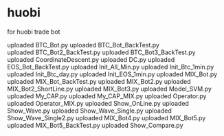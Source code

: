 # huobi
for huobi trade bot

uploaded BTC_Bot.py
uploaded BTC_Bot_BackTest.py	
uploaded BTC_Bot2_BackTest.py
uploaded BTC_Bot3_BackTest.py
uploaded CoordinateDescent.py
uploaded DC.py
uploaded EOS_Bot_BackTest.py
uploaded Init_All_Min.py
uploaded Init_Btc_1min.py
uploaded Init_Btc_day.py
uploaded Init_EOS_1min.py
uploaded MIX_Bot.py
uploaded MIX_Bot_BackTest.py
uploaded MIX_Bot2.py
uploaded MIX_Bot2_ShortLine.py
uploaded MIX_Bot3.py
uploaded Model_SVM.py
uploaded My_CAP.py
uploaded My_CAP_MIX.py
uploaded Operator.py
uploaded Operator_MIX.py
uploaded Show_OnLine.py
uploaded Show_Wave.py
uploaded Show_Wave_Single.py
uploaded Show_Wave_Single2.py
uploaded MIX_Bot4.py
uploaded MIX_Bot5.py
uploaded MIX_Bot5_BackTest.py
uploaded Show_Compare.py
